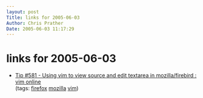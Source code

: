 ```yaml
---
layout: post
Title: links for 2005-06-03  
Author: Chris Prather
Date: 2005-06-03 11:17:29
---
```


# links for 2005-06-03
<ul class="delicious">
	<li>
		<div class="delicious-link"><a href="http://www.vim.org/tips/tip.php?tip_id=581">Tip #581 - Using vim to view source and edit textarea in mozilla/firebird : vim online</a></div>
		<div class="delicious-tags">(tags: <a href="http://del.icio.us/perigrin/firefox">firefox</a> <a href="http://del.icio.us/perigrin/mozilla">mozilla</a> <a href="http://del.icio.us/perigrin/vim">vim</a>)</div>
	</li>
</ul>

